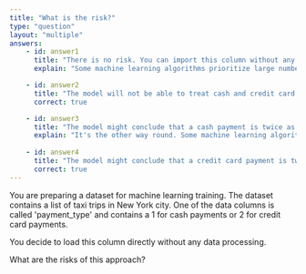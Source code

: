 ```yaml
---
title: "What is the risk?"
type: "question"
layout: "multiple"
answers:
    - id: answer1
      title: "There is no risk. You can import this column without any preprocessing"
      explain: "Some machine learning algorithms prioritize large numbers and might conclude that credit card payments are twice as important as cash payments."

    - id: answer2
      title: "The model will not be able to treat cash and credit card payments as two independent variables"
      correct: true

    - id: answer3
      title: "The model might conclude that a cash payment is twice as important as a credit card payment"
      explain: "It's the other way round. Some machine learning algorithms prioritize large numbers and might conclude that credit card payments are twice as important as cash payments."
      
    - id: answer4
      title: "The model might conclude that a credit card payment is twice as important as a cash payment"
      correct: true
---
```


You are preparing a dataset for machine learning training. The dataset contains a list of taxi trips in New York city. One of the data columns is called 'payment_type' and contains a 1 for cash payments or 2 for credit card payments. 

You decide to load this column directly without any data processing.

What are the risks of this approach? 